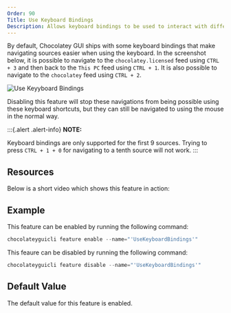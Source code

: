 ```yaml
---
Order: 90
Title: Use Keyboard Bindings
Description: Allows keyboard bindings to be used to interact with different areas of the Chocolatey GUI User Interface
---
```


By default, Chocolatey GUI ships with some keyboard bindings that make navigating sources easier when using the
keyboard.  In the screenshot below, it is possible to navigate to the `chocolatey.licensed` feed using `CTRL + 3` and
then back to the `This PC` feed using `CTRL + 1`.  It is also possible to navigate to the `chocolatey` feed using
`CTRL + 2`.

![Use Keyyboard Bindings](/ChocolateyGUI/assets/img/Screenshots/feature_use_keyboard_bindings.png "Use Keyboard Bindings")

Disabling this feature will stop these navigations from being possible using these keyboard shortcuts, but they can
still be navigated to using the mouse in the normal way.

:::{.alert .alert-info}
**NOTE:**

Keyboard bindings are only supported for the first 9 sources.  Trying to press `CTRL + 1 + 0` for navigating to a tenth
source will not work.
:::

## Resources

Below is a short video which shows this feature in action:

## Example

This feature can be enabled by running the following command:

```powershell
chocolateyguicli feature enable --name="'UseKeyboardBindings'"
```

This feaure can be disabled by running the following command:

```powershell
chocolateyguicli feature disable --name="'UseKeyboardBindings'"
```

## Default Value

The default value for this feature is enabled.
